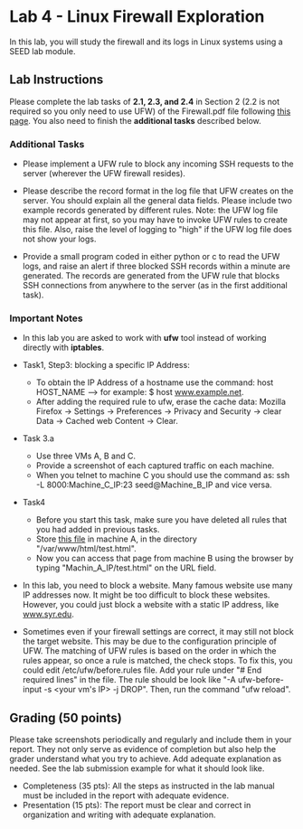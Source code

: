 # Lab 4 - Linux Firewall Exploration

In this lab, you will study the firewall and its logs in Linux systems using a SEED lab module.


## Lab Instructions 
Please complete the lab tasks of **2.1, 2.3, and 2.4** in Section 2 (2.2 is not required so you only need to use UFW) of the Firewall.pdf file following [this page](https://github.com/xyliatgithub/EN650654-2025/blob/main/LabFour/Firewall.pdf). You also need to finish the **additional tasks** described below.


### Additional Tasks
- Please implement a UFW rule to block any incoming SSH requests to the server (wherever the UFW firewall resides).  

- Please describe the record format in the log file that UFW creates on the server. You should explain all the general data fields. Please include two example records generated by different rules. Note: the UFW log file may not appear at first, so you may have to invoke UFW rules to create this file. Also, raise the level of logging to "high" if the UFW log file does not show your logs.  

- Provide a small program coded in either python or c  to read the UFW logs, and raise an alert if three blocked SSH records within a minute are generated. The records are generated from the UFW rule that blocks SSH connections from anywhere to the server (as in the first additional task).   

### Important Notes

- In this lab you are asked to work with **ufw** tool instead of working directly with **iptables**. 

- Task1, Step3: blocking a specific IP Address: 
  - To obtain the IP Address of a hostname use the command:
    host HOST_NAME  —> for example: $ host www.example.net.
  - After adding the required rule to ufw, erase the cache data:
    Mozilla Firefox -> Settings -> Preferences -> Privacy and Security -> clear Data -> Cached web Content -> Clear.

- Task 3.a 
  - Use three VMs A, B and C. 
  - Provide a screenshot of each captured traffic on each machine.
  - When you telnet to machine C you should use the command as: ssh -L 8000:Machine_C_IP:23 seed@Machine_B_IP and vice versa.
  

- Task4
  - Before you start this task, make sure you have deleted all rules that you had added in previous tasks.
  - Store [this file](https://github.com/xyliatgithub/EN650654-2023/blob/main/LabFour/test.html) in machine A, in the directory "/var/www/html/test.html".
  - Now you can access that page from machine B using the browser by typing "Machin_A_IP/test.html" on the URL field.

- In this lab, you need to block a website. Many famous website use many IP addresses now. It might be too difficult to block these websites. However, you could just block a website with a static IP address, like www.syr.edu.   

- Sometimes even if your firewall settings are correct, it may still not block the target website. This may be due to the configuration principle of UFW. The matching of UFW rules is based on the order in which the rules appear, so once a rule is matched, the check stops. To fix this, you could edit /etc/ufw/before.rules file. Add your rule under "# End required lines" in the file. The rule should be look like "-A ufw-before-input -s <your vm's IP> -j DROP". Then, run the command "ufw reload".

## Grading (50 points)
Please take screenshots periodically and regularly and include them in your report. They not only serve as evidence of completion but also help the grader understand what you try to achieve. Add adequate explanation as needed. See the lab submission example for what it should look like.
* Completeness (35 pts): All the steps as instructed in the lab manual must be included in the report with adequate evidence.
* Presentation (15 pts): The report must be clear and correct in organization and writing with adequate explanation.

